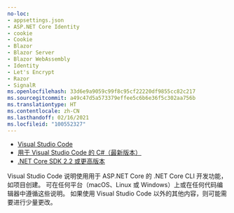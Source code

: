 ```yaml
---
no-loc:
- appsettings.json
- ASP.NET Core Identity
- cookie
- Cookie
- Blazor
- Blazor Server
- Blazor WebAssembly
- Identity
- Let's Encrypt
- Razor
- SignalR
ms.openlocfilehash: 33d6e9a9059c99f8c95cf22220df9855cc82c217
ms.sourcegitcommit: a49c47d5a573379effee5c6b6e36f5c302aa756b
ms.translationtype: HT
ms.contentlocale: zh-CN
ms.lasthandoff: 02/16/2021
ms.locfileid: "100552327"
---
```

* [Visual Studio Code](https://code.visualstudio.com/download)
* [用于 Visual Studio Code 的 C#（最新版本）](https://marketplace.visualstudio.com/items?itemName=ms-dotnettools.csharp)
* [.NET Core SDK 2.2 或更高版本](https://dotnet.microsoft.com/download/dotnet-core)

Visual Studio Code 说明使用用于 ASP.NET Core 的 .NET Core CLI 开发功能，如项目创建。 可在任何平台（macOS、Linux 或 Windows）上或在任何代码编辑器中遵循这些说明。 如果使用 Visual Studio Code 以外的其他内容，则可能需要进行少量更改。
